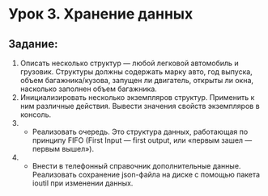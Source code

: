 
# Урок 3. Хранение данных 
## Задание:
1. Описать несколько структур — любой легковой автомобиль и грузовик. Структуры должны
содержать марку авто, год выпуска, объем багажника/кузова, запущен ли двигатель, открыты
ли окна, насколько заполнен объем багажника.
2. Инициализировать несколько экземпляров структур. Применить к ним различные действия.
Вывести значения свойств экземпляров в консоль.
3. * Реализовать очередь. Это структура данных, работающая по принципу FIFO (First Input —
first output, или «первым зашел — первым вышел»).
4. * Внести в телефонный справочник дополнительные данные. Реализовать сохранение
json-файла на диске с помощью пакета ioutil при изменении данных.